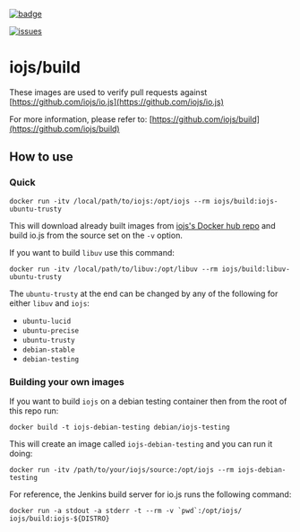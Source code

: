 [![badge](http://dockeri.co/image/iojs/build)](https://registry.hub.docker.com/u/iojs/build/)

[![issues](https://img.shields.io/github/issues/iojs/build-containers.svg)](https://github.com/iojs/build-containers/issues)

iojs/build
===

These images are used to verify pull requests against [https://github.com/iojs/io.js](https://github.com/iojs/io.js)

For more information, please refer to: [https://github.com/iojs/build](https://github.com/iojs/build)

## How to use

### Quick

    docker run -itv /local/path/to/iojs:/opt/iojs --rm iojs/build:iojs-ubuntu-trusty

This will download already built images from [iojs's Docker hub repo](https://registry.hub.docker.com/u/iojs/build/) and build io.js from the source set on the `-v` option.

If you want to build `libuv` use this command:

    docker run -itv /local/path/to/libuv:/opt/libuv --rm iojs/build:libuv-ubuntu-trusty

The `ubuntu-trusty` at the end can be changed by any of the following for either `libuv` and `iojs`:

- `ubuntu-lucid`
- `ubuntu-precise`
- `ubuntu-trusty`
- `debian-stable`
- `debian-testing`

### Building your own images

If you want to build `iojs` on a debian testing container then from the root of this repo run:

    docker build -t iojs-debian-testing debian/iojs-testing

This will create an image called `iojs-debian-testing` and you can run it doing:

    docker run -itv /path/to/your/iojs/source:/opt/iojs --rm iojs-debian-testing

For reference, the Jenkins build server for io.js runs the following command:

    docker run -a stdout -a stderr -t --rm -v `pwd`:/opt/iojs/ iojs/build:iojs-${DISTRO}
